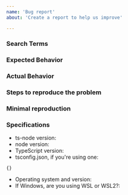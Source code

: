 ```yaml
---
name: 'Bug report'
about: 'Create a report to help us improve'

---
```


### Search Terms



<!--
  What search terms did you use when trying to find an existing bug report?
  List them here so people in the future can find this one more easily.
  Remember to include *closed* issues in your search.
-->

### Expected Behavior



### Actual Behavior



### Steps to reproduce the problem



### Minimal reproduction



<!--

This link explains why we ask for a minimal reproduction.  Thank you in advance!
https://gist.github.com/Rich-Harris/88c5fc2ac6dc941b22e7996af05d70ff

You can create a reproduction here:
https://github.com/TypeStrong/ts-node-repros
-->

### Specifications

<!-- `ts-node -vv` will print ts-node, node, and TypeScript versions -->
* ts-node version:
* node version:
* TypeScript version:
* tsconfig.json, if you're using one:
```
{}
```
* Operating system and version:
* If Windows, are you using WSL or WSL2?:
